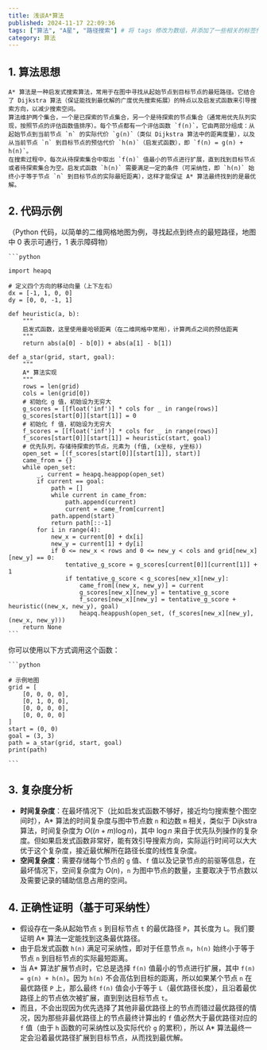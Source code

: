 ```yaml
---
title: 浅谈A*算法
published: 2024-11-17 22:09:36
tags: ["算法", "A星", "路径搜索"] # 将 tags 修改为数组，并添加了一些相关的标签作为示例
category: 算法
---
```


<!--more-->

## 1. 算法思想

    A* 算法是一种启发式搜索算法，常用于在图中寻找从起始节点到目标节点的最短路径。它结合了 Dijkstra 算法（保证能找到最优解的广度优先搜索拓展）的特点以及启发式函数来引导搜索方向，以减少搜索空间。
    算法维护两个集合，一个是已探索的节点集合，另一个是待探索的节点集合（通常用优先队列实现，按照节点的评估函数值排序）。每个节点都有一个评估函数 `f(n)`，它由两部分组成：从起始节点到当前节点 `n` 的实际代价 `g(n)`（类似 Dijkstra 算法中的距离度量），以及从当前节点 `n` 到目标节点的预估代价 `h(n)`（启发式函数），即 `f(n) = g(n) + h(n)`。
    在搜索过程中，每次从待探索集合中取出 `f(n)` 值最小的节点进行扩展，直到找到目标节点或者待探索集合为空。启发式函数 `h(n)` 需要满足一定的条件（可采纳性，即 `h(n)` 始终小于等于节点 `n` 到目标节点的实际最短距离），这样才能保证 A* 算法最终找到的是最优解。

## 2. 代码示例

（Python 代码，以简单的二维网格地图为例，寻找起点到终点的最短路径，地图中 0 表示可通行，1 表示障碍物）

    ```python

    import heapq

    # 定义四个方向的移动向量（上下左右）
    dx = [-1, 1, 0, 0]
    dy = [0, 0, -1, 1]

    def heuristic(a, b):
        """
        启发式函数，这里使用曼哈顿距离（在二维网格中常用），计算两点之间的预估距离
        """
        return abs(a[0] - b[0]) + abs(a[1] - b[1])

    def a_star(grid, start, goal):
        """
        A* 算法实现
        """
        rows = len(grid)
        cols = len(grid[0])
        # 初始化 g 值，初始设为无穷大
        g_scores = [[float('inf')] * cols for _ in range(rows)]
        g_scores[start[0]][start[1]] = 0
        # 初始化 f 值，初始设为无穷大
        f_scores = [[float('inf')] * cols for _ in range(rows)]
        f_scores[start[0]][start[1]] = heuristic(start, goal)
        # 优先队列，存储待探索的节点，元素为 (f值, (x坐标, y坐标))
        open_set = [(f_scores[start[0]][start[1]], start)]
        came_from = {}
        while open_set:
            _, current = heapq.heappop(open_set)
            if current == goal:
                path = []
                while current in came_from:
                    path.append(current)
                    current = came_from[current]
                path.append(start)
                return path[::-1]
            for i in range(4):
                new_x = current[0] + dx[i]
                new_y = current[1] + dy[i]
                if 0 <= new_x < rows and 0 <= new_y < cols and grid[new_x][new_y] == 0:
                    tentative_g_score = g_scores[current[0]][current[1]] + 1
                    if tentative_g_score < g_scores[new_x][new_y]:
                        came_from[(new_x, new_y)] = current
                        g_scores[new_x][new_y] = tentative_g_score
                        f_scores[new_x][new_y] = tentative_g_score + heuristic((new_x, new_y), goal)
                        heapq.heappush(open_set, (f_scores[new_x][new_y], (new_x, new_y)))
        return None
    ```

你可以使用以下方式调用这个函数：

    ```python

    # 示例地图
    grid = [
        [0, 0, 0, 0],
        [0, 1, 0, 0],
        [0, 0, 0, 0],
        [0, 0, 0, 0]
    ]
    start = (0, 0)
    goal = (3, 3)
    path = a_star(grid, start, goal)
    print(path)

    ```

## 3. 复杂度分析

- **时间复杂度**：在最坏情况下（比如启发式函数不够好，接近均匀搜索整个图空间时），A* 算法的时间复杂度与图中节点数 `n` 和边数 `m` 相关，类似于 Dijkstra 算法，时间复杂度为 $O((n + m) \log n)$，其中 $\log n$ 来自于优先队列操作的复杂度。但如果启发式函数非常好，能有效引导搜索方向，实际运行时间可以大大优于这个复杂度，接近最优解所在路径长度的线性复杂度。
- **空间复杂度**：需要存储每个节点的 `g` 值、`f` 值以及记录节点的前驱等信息，在最坏情况下，空间复杂度为 $O(n)$，`n` 为图中节点的数量，主要取决于节点数以及需要记录的辅助信息占用的空间。

## 4. 正确性证明（基于可采纳性）

- 假设存在一条从起始节点 `s` 到目标节点 `t` 的最优路径 `P`，其长度为 `L`。我们要证明 A* 算法一定能找到这条最优路径。
- 由于启发式函数 `h(n)` 满足可采纳性，即对于任意节点 `n`，`h(n)` 始终小于等于节点 `n` 到目标节点的实际最短距离。
- 当 A* 算法扩展节点时，它总是选择 `f(n)` 值最小的节点进行扩展，其中 `f(n) = g(n) + h(n)`。因为 `h(n)` 不会高估到目标的距离，所以如果某个节点 `n` 在最优路径 `P` 上，那么最终 `f(n)` 值会小于等于 `L`（最优路径长度），且沿着最优路径上的节点依次被扩展，直到到达目标节点 `t`。
- 而且，不会出现因为优先选择了其他非最优路径上的节点而错过最优路径的情况，因为那些非最优路径上的节点最终计算出的 `f` 值必然大于最优路径对应的 `f` 值（由于 `h` 函数的可采纳性以及实际代价 `g` 的累积），所以 A* 算法最终一定会沿着最优路径扩展到目标节点，从而找到最优解。
